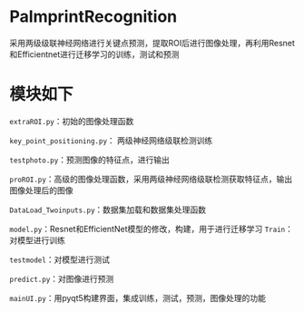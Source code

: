# PalmprintRecognition
采用两级级联神经网络进行关键点预测，提取ROI后进行图像处理，再利用Resnet和Efficientnet进行迁移学习的训练，测试和预测
# 模块如下
`extraROI.py`：初始的图像处理函数

`key_point_positioning.py`： 两级神经网络级联检测训练

`testphoto.py`：预测图像的特征点，进行输出

`proROI.py`：高级的图像处理函数，采用两级神经网络级联检测获取特征点，输出图像处理后的图像

`DataLoad_Twoinputs.py`：数据集加载和数据集处理函数

`model.py`：Resnet和EfficientNet模型的修改，构建，用于进行迁移学习
`Train`：对模型进行训练

`testmodel`：对模型进行测试

`predict.py`：对图像进行预测

`mainUI.py`：用pyqt5构建界面，集成训练，测试，预测，图像处理的功能
